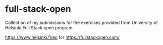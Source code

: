# full-stack-open
Collection of my submissions for the exercises provided from University of Helsinki Full Stack open program.

<a href="https://www.helsinki.fi/en"> https://www.helsinki.fi/en </a> for <a href="https://fullstackopen.com/"> https://fullstackopen.com/ </a>
